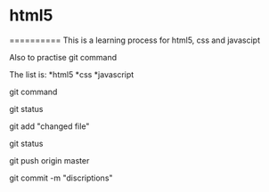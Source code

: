 # html5
==========
This is a learning process for html5, css and javascipt
<p> Also to practise git command</p>
The list is:
*html5
*css
*javascript
<p> git command </p>
<p> git status  </p>
<p> git add "changed file"  </p>
<p> git status  </p>
<p> git push origin master  </p>
<p> git commit -m "discriptions"  </p>
